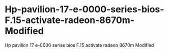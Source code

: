 # Hp-pavilion-17-e-0000-series-bios-F.15-activate-radeon-8670m-Modified
Hp pavilion 17 e-0000 series bios F.15 activate radeon 8670m Modified

